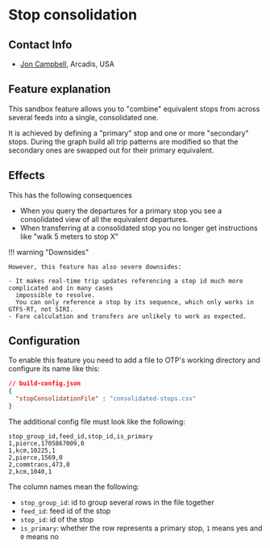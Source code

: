 <!--
  NOTE! Part of this document is generated. Make sure you edit the template, not the generated doc.

   - Template directory is:  /doc/templates
   - Generated directory is: /doc/user 
-->
# Stop consolidation

## Contact Info

- [Jon Campbell](mailto:jon.campbell@arcadis.com), Arcadis, USA

## Feature explanation

This sandbox feature allows you to "combine" equivalent stops from across several feeds into a single,
consolidated one. 

It is achieved by defining a "primary" stop and one or more "secondary" stops. During the graph
build all trip patterns are modified so that the secondary ones are swapped out for their
primary equivalent.

## Effects

This has the following consequences 

- When you query the departures for a primary stop you see a consolidated view of all the equivalent departures.
- When transferring at a consolidated stop you no longer get instructions like "walk 5 meters to stop X"

!!! warning "Downsides"

    However, this feature has also severe downsides:

    - It makes real-time trip updates referencing a stop id much more complicated and in many cases 
      impossible to resolve. 
      You can only reference a stop by its sequence, which only works in GTFS-RT, not SIRI.
    - Fare calculation and transfers are unlikely to work as expected.


## Configuration

To enable this feature you need to add a file to OTP's working directory and configure
its name like this:

<!-- config BEGIN -->
<!-- NOTE! This section is auto-generated. Do not change, change doc in code instead. -->

```JSON
// build-config.json
{
  "stopConsolidationFile" : "consolidated-stops.csv"
}
```

<!-- config END -->

The additional config file must look like the following:

<!-- file BEGIN -->
<!-- NOTE! This section is auto-generated. Do not change, change doc in code instead. -->

```
stop_group_id,feed_id,stop_id,is_primary
1,pierce,1705867009,0
1,kcm,10225,1
2,pierce,1569,0
2,commtrans,473,0
2,kcm,1040,1
```

<!-- file END -->

The column names mean the following:

- `stop_group_id`: id to group several rows in the file together
- `feed_id`: feed id of the stop
- `stop_id`: id of the stop
- `is_primary`: whether the row represents a primary stop, `1` means yes and `0` means no

